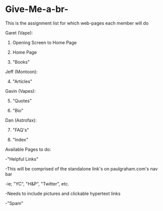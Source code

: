 # Give-Me-a-br-
This is the assignment list for which web-pages each member will do


Garet (Vape):

1. Opening Screen to Home Page

2. Home Page

3. "Books"

Jeff (Montoon):

4. "Articles"

Gavin (Vapes):

5. "Quotes"

6. "Bio"

Dan (Astrofax):

7. "FAQ's"

8. "Index"

Available Pages to do:

-"Helpful Links"

  -This will be comprised of the standalone link's on paulgraham.com's nav bar
  
  -ie; "YC", "H&P", "Twitter", etc.
  
  -Needs to include pictures and clickable hypertext links
   
-"Spam"

